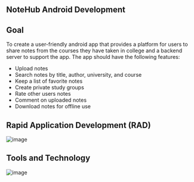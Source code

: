 ## NoteHub Android Development

## Goal
To create a user-friendly android app that provides a platform for users to share notes from the courses they have taken in college and a backend server to support the app. The app should have the following features:

* Upload notes
* Search notes by title, author, university, and course
* Keep a list of favorite notes
* Create private study groups
* Rate other users notes
* Comment on uploaded notes
* Download notes for offline use

## Rapid Application Development (RAD)
![image](https://user-images.githubusercontent.com/59902126/130347511-adf5af50-b7fc-4adc-b917-1e2965240325.png)

## Tools and Technology 
![image](https://user-images.githubusercontent.com/59902126/130347554-352d0528-d4fe-49de-b7f8-b2f21070c067.png)




